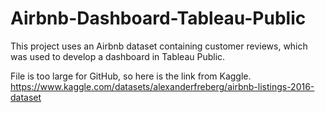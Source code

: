 # Airbnb-Dashboard-Tableau-Public

This project uses an Airbnb dataset containing customer reviews, which was used to develop a dashboard in Tableau Public.

File is too large for GitHub, so here is the link from Kaggle.
https://www.kaggle.com/datasets/alexanderfreberg/airbnb-listings-2016-dataset
